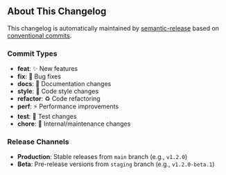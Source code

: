 ## About This Changelog

This changelog is automatically maintained by [semantic-release](https://github.com/semantic-release/semantic-release) based on [conventional commits](https://www.conventionalcommits.org/).

### Commit Types

- **feat**: ✨ New features
- **fix**: 🐛 Bug fixes
- **docs**: 📝 Documentation changes
- **style**: 💄 Code style changes
- **refactor**: ♻️ Code refactoring
- **perf**: ⚡ Performance improvements
- **test**: 🧪 Test changes
- **chore**: 🔧 Internal/maintenance changes

### Release Channels

- **Production**: Stable releases from `main` branch (e.g., `v1.2.0`)
- **Beta**: Pre-release versions from `staging` branch (e.g., `v1.2.0-beta.1`)
